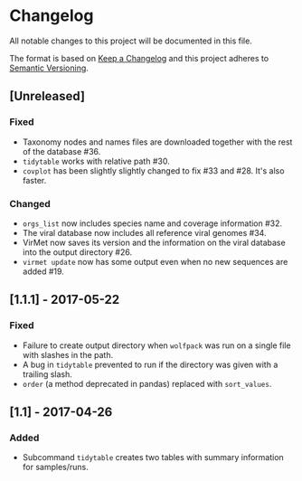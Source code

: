 # Changelog
All notable changes to this project will be documented in this file.

The format is based on [Keep a Changelog](http://keepachangelog.com/en/1.0.0/)
and this project adheres to [Semantic Versioning](http://semver.org/spec/v2.0.0.html).

## [Unreleased]
### Fixed
- Taxonomy nodes and names files are downloaded together with the rest of the database #36.
- `tidytable` works with relative path #30.
- `covplot` has been slightly slightly changed to fix #33 and #28. It's also faster.

### Changed
- `orgs_list` now includes species name and coverage information #32.
- The viral database now includes all reference viral genomes #34.
- VirMet now saves its version and the information on the viral database into the output directory #26.
- `virmet update` now has some output even when no new sequences are added #19.

## [1.1.1] - 2017-05-22
### Fixed
- Failure to create output directory when `wolfpack` was run on a single file with slashes in the path.
- A bug in `tidytable` prevented to run if the directory was given with a trailing slash.
- `order` (a method deprecated in pandas) replaced with `sort_values`.

## [1.1] - 2017-04-26
### Added
- Subcommand `tidytable` creates two tables with summary information for samples/runs.
